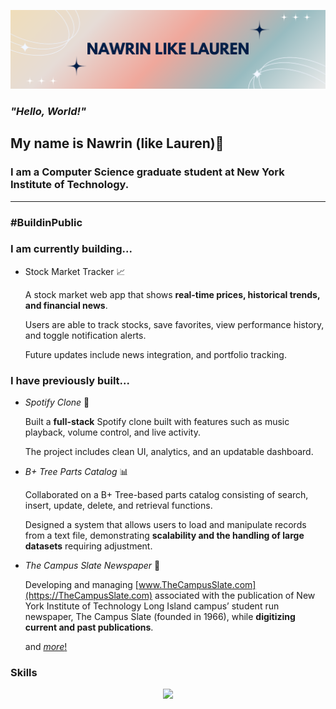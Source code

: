 [![Github Banner](https://raw.githubusercontent.com/nawrinlikelauren/nawrinlikelauren/main/Github%20Banner.png)](https://nawrinlikelauren.github.io)

### _"Hello, World!"_
## My name is Nawrin (like Lauren)👋

### I am a Computer Science graduate student at New York Institute of Technology.

---


### #BuildinPublic
### I am currently building...
- Stock Market Tracker 📈
    
    A stock market web app that shows **real-time prices, historical trends, and financial news**.
    
    Users are able to track stocks, save favorites, view performance history, and toggle notification alerts.
    
    Future updates include news integration, and portfolio tracking.


### I have previously built...
- _Spotify Clone_ 🎻
    
    Built a **full-stack** Spotify clone built with features such as music playback, volume control, and live activity.
    
    The project includes clean UI, analytics, and an updatable dashboard.

- _B+ Tree Parts Catalog_ 📊

    Collaborated on a B+ Tree-based parts catalog consisting of search, insert, update, delete, and retrieval functions.
    
    Designed a system that allows users to load and manipulate records from a text file, demonstrating **scalability and the handling of large datasets** requiring adjustment.

- _The Campus Slate Newspaper_ 📰

    Developing and managing [www.TheCampusSlate.com](https://TheCampusSlate.com) associated with the publication of New York Institute of Technology Long Island campus’ student run newspaper, The Campus Slate (founded in 1966), while **digitizing** **current and past publications**.
    
    and [_more_!](https://nawrinlikelauren.github.io)


### Skills
<div align="center">
  <img src="https://skillicons.dev/icons?i=java,python,html,css,js,typescript,react,nodejs,github,git,docker,postgresql" />
</div>